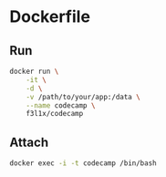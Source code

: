 # Dockerfile

## Run

```sh
docker run \
	-it \
	-d \
	-v /path/to/your/app:/data \
	--name codecamp \
	f3l1x/codecamp
```

## Attach

```sh
docker exec -i -t codecamp /bin/bash
```